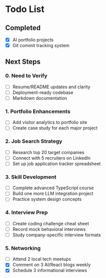 # Todo List

## Completed

- [x] AI portfolio projects
- [x] Git commit tracking system

## Next Steps

### 0. Need to Verify

- [ ] Resume/README updates and clarity
- [ ] Deployment-ready codebase
- [ ] Markdown documentation

### 1. Portfolio Enhancements

- [ ] Add visitor analytics to portfolio site
- [ ] Create case study for each major project

### 2. Job Search Strategy

- [ ] Research top 20 target companies
- [ ] Connect with 5 recruiters on LinkedIn
- [ ] Set up job application tracker spreadsheet

### 3. Skill Development

- [ ] Complete advanced TypeScript course
- [ ] Build one more LLM integration project
- [ ] Practice system design concepts

### 4. Interview Prep

- [ ] Create coding challenge cheat sheet
- [ ] Record mock behavioral interviews
- [ ] Study company-specific interview formats

### 5. Networking

- [ ] Attend 2 local tech meetups
- [x] Comment on 3 AI/React blogs weekly
- [x] Schedule 3 informational interviews
